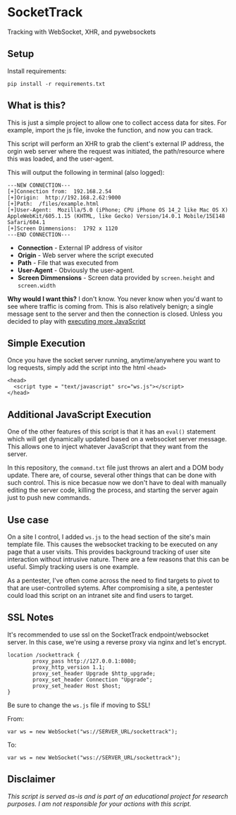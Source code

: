 # SocketTrack

Tracking with WebSocket, XHR, and pywebsockets

## Setup

Install requirements: 

```
pip install -r requirements.txt
```

## What is this?

This is just a simple project to allow one to collect access data for sites. For example, import the js file, invoke the function, and now you can track. 

This script will perform an XHR to grab the client's external IP address, the orgin web server where the request was initiated, the path/resource where this was loaded, and the user-agent. 

This will output the following in terminal (also logged):

```
---NEW CONNECTION---
[+]Connection from:  192.168.2.54
[+]Origin:  http://192.168.2.62:9000
[+]Path:  /files/example.html
[+]User-Agent:  Mozilla/5.0 (iPhone; CPU iPhone OS 14_2 like Mac OS X) AppleWebKit/605.1.15 (KHTML, like Gecko) Version/14.0.1 Mobile/15E148 Safari/604.1
[+]Screen Dimmensions:  1792 x 1120
---END CONNECTION---
```

- **Connection** - External IP address of visitor
- **Origin** - Web server where the script executed
- **Path** - File that was executed from
- **User-Agent** - Obviously the user-agent. 
- **Screen Dimmensions** - Screen data provided by `screen.height` and `screen.width`

**Why would I want this?** I don't know. You never know when you'd want to see where traffic is coming from. This is also relatively benign; a single message sent to the server and then the connection is closed. Unless you decided to play with [executing more JavaScript](https://github.com/synfinner/SocketTrack#additional-javascript-execution)

## Simple Execution

Once you have the socket server running, anytime/anywhere you want to log requests, simply add the script into the html `<head>`

```
<head>
  <script type = "text/javascript" src="ws.js"></script>
</head>
```

## Additional JavaScript Execution

One of the other features of this script is that it has an `eval()` statement which will get dynamically updated based on a websocket server message. This allows one to inject whatever JavaScript that they want from the server.  

In this repository, the `command.txt` file just throws an alert and a DOM body update. There are, of course, several other things that can be done with such control. This is nice becasue now we don't have to deal with manually editing the server code, killing the process, and starting the server again just to push new commands.

## Use case

On a site I control, I added `ws.js` to the head section of the site's main template file. This causes the websocket tracking to be executed on any page that a user visits. This provides background tracking of user site interaction without intrusive nature. There are a few reasons that this can be useful. Simply tracking users is one example.

As a pentester, I've often come across the need to find targets to pivot to that are user-controlled sytems. After compromising a site, a pentester could load this script on an intranet site and find users to target. 

## SSL Notes


It's recommended to use ssl on the SocketTrack endpoint/websocket server. In this case, we're using a reverse proxy via nginx and let's encrypt. 

```
location /sockettrack {
		proxy_pass http://127.0.0.1:8080;
        proxy_http_version 1.1;
        proxy_set_header Upgrade $http_upgrade;
        proxy_set_header Connection "Upgrade";
        proxy_set_header Host $host;
}
```

Be sure to change the `ws.js` file if moving to SSL!

From: 

```
var ws = new WebSocket("ws://SERVER_URL/sockettrack");
```

To: 

```
var ws = new WebSocket("wss://SERVER_URL/sockettrack");
```

## Disclaimer

*This script is served as-is and is part of an educational project for research purposes. I am not responsible for your actions with this script.*